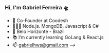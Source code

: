 ### Hi, I'm Gabriel Ferreira 🛸

- 💼 Co-Founder at Coodesh
- 👨🏻‍💻 Node.js. MongoDB, Javascript & C#
- 📍 Belo Horizonte - Brazil
- 📚 I’m currently learning GoLang & React.js
- 📫 gabrielhws@gmail.com
-->
